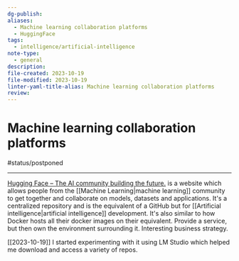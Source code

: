 ```yaml
---
dg-publish: 
aliases:
  - Machine learning collaboration platforms
  - HuggingFace
tags:
  - intelligence/artificial-intelligence
note-type:
  - general
description: 
file-created: 2023-10-19
file-modified: 2023-10-19
linter-yaml-title-alias: Machine learning collaboration platforms
review: 
---
```


# Machine learning collaboration platforms

#status/postponed 

---

[Hugging Face – The AI community building the future.](https://huggingface.co/)  is a website which allows people from the [[Machine Learning|machine learning]] community to get together and collaborate on models, datasets and applications. It's a centralized repository and is the equivalent of a GitHub but for [[Artificial intelligence|artificial intelligence]] development. It's also similar to how Docker hosts all their docker images on their equivalent. Provide a service, but then own the environment surrounding it. Interesting business strategy.

[[2023-10-19]] I started experimenting with it using LM Studio which helped me download and access a variety of repos.
